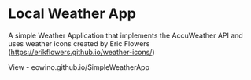 # Local Weather App

A simple Weather Application that implements the AccuWeather API and uses weather icons created by Eric Flowers (https://erikflowers.github.io/weather-icons/) 

View - eowino.github.io/SimpleWeatherApp
